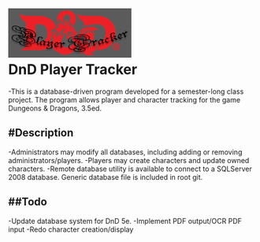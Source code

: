 ![alt text](https://github.com/NachoChef/Dungeons-Dragons-Player-Tracker/blob/dontfuckmeup/src/Resources/dndlogo.png "DNDPT logo")   
DnD Player Tracker
======
-This is a database-driven program developed for a semester-long class project. The program allows player and character tracking for the game Dungeons & Dragons, 3.5ed.

#Description
--------------
-Administrators may modify all databases, including adding or removing administrators/players.
-Players may create characters and update owned characters.
-Remote database utility is available to connect to a SQLServer 2008 database. Generic database file is included in root git.

##Todo
--------------
-Update database system for DnD 5e.
-Implement PDF output/OCR PDF input
-Redo character creation/display


